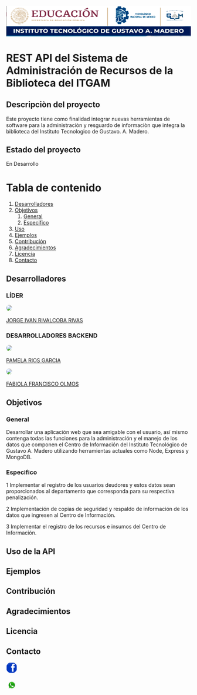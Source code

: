 <img src="img/logo.PNG"
 style= "height:autopx;
  width:800" />


# REST API del Sistema de Administración de Recursos de la Biblioteca del ITGAM


## Descripciòn del proyecto
Este proyecto tiene como finalidad integrar nuevas herramientas de software para la administraciòn y resguardo de informaciòn que integra la biblioteca del Instituto Tecnologico de Gustavo. A. Madero.

## Estado del proyecto
 En Desarrollo

# Tabla de contenido
1. [Desarrolladores](#Desarrolladores)
2. [Objetivos](#Objetivos)
    1. [General](#General)
    2. [Especifico](#Especifico)
4. [Uso](#Uso)
5. [Ejemplos](#Ejemplo)
6. [Contribución](#Contribucion)
7. [Agradecimientos](#Agradecimientos)
8. [Licencia](#licencia)
9. [Contacto](#Contacto)

## Desarrolladores <a name="Desarrolladores"></a>
### LÍDER


<img src="https://avatars.githubusercontent.com/u/3945886?v=4"
 style="
 border-radius:200%;
  height: autopx;
  width:autopx;" >

<a  href="https://github.com/rivalcoba">JORGE IVAN RIVALCOBA RIVAS
  </a>

### DESARROLLADORES BACKEND

<img src="https://avatars.githubusercontent.com/u/124759381?v=4"
  style="max-width:15%;
 border-radius:200%;
  height: autopx;
  width:autopx;" >


<a href="https://github.com/PamRios">PAMELA RIOS GARCIA</a>

<img src="https://avatars.githubusercontent.com/u/138613359?s=96&v=4"
   style="max-width:25%;
 border-radius:200%;
  height: autopx;
  width:autopx;">

<a href="https://github.com/Fabiolaolmos"> FABIOLA FRANCISCO OLMOS</a>

## Objetivos<a name="Objetivos"></a>

### General <a name="General"></a>
Desarrollar una aplicación web que sea amigable con el usuario, así mismo contenga todas las funciones para la administración
y el manejo de los datos que componen el Centro de Información del Instituto Tecnológico de Gustavo A. Madero utilizando herramientas actuales como Node, Express y MongoDB.

### Especifico <a name="Especifico"></a>
1 Implementar el registro de los usuarios deudores y estos datos sean proporcionados al departamento que corresponda para su respectiva penalización.

2 Implementación  de copias de seguridad y respaldo de información de los datos que ingresen al Centro de Información.

3 Implementar el registro de los recursos e insumos del Centro de Información.

## Uso de la API<a name="Usu"></a>


## Ejemplos <a name="Ejemplo"></a>


## Contribución<a name="Contribucion"></a>


## Agradecimientos <a name="Agradecimientos"></a>

## Licencia <a name="Licencia"></a>



## Contacto<a name="Contacto"></a>
<img src="img/face.png"
    style="max-width:6%;
 border-radius: 300%;
  height: autopx;
  width:auto;" >

  <img src="img/whats.jpg"
  style="max-width:6%;
 border-radius: 300%;
  height: autopx;
  width:auto;" >
   



















